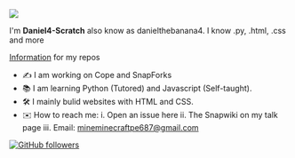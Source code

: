 <img src="https://u.cubeupload.com/DanielBanana4/DanielThebanana4.png">

I'm **Daniel4-Scratch** also know as danielthebanana4. I know .py, .html, .css and more

[Information](https://daniel4-scratch.github.io/Info/) for my repos

* ✍️ I am working on Cope and SnapForks
* 📚 I am learning Python (Tutored) and Javascript (Self-taught).
* 🛠 I mainly bulid websites with HTML and CSS.
* ✉️ How to reach me:
i. Open an issue here
ii. The Snapwiki on my talk page
iii. Email: mineminecraftpe687@gmail.com

[![GitHub followers](https://img.shields.io/github/followers/Daniel4-Scratch?label=Followers&style=social)](https://github.com/Daniel4-Scratch?tab=followers)
